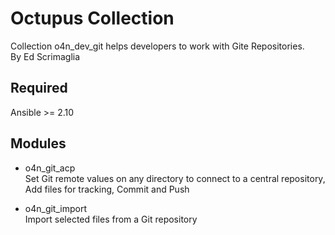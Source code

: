 # Octupus Collection

Collection o4n_dev_git helps developers to work with Gite Repositories.  
By Ed Scrimaglia

## Required

Ansible >= 2.10  

## Modules

- o4n_git_acp  
  Set Git remote values on any directory to connect to a central repository, Add files for tracking, Commit and Push  

- o4n_git_import  
  Import selected files from a Git repository  
